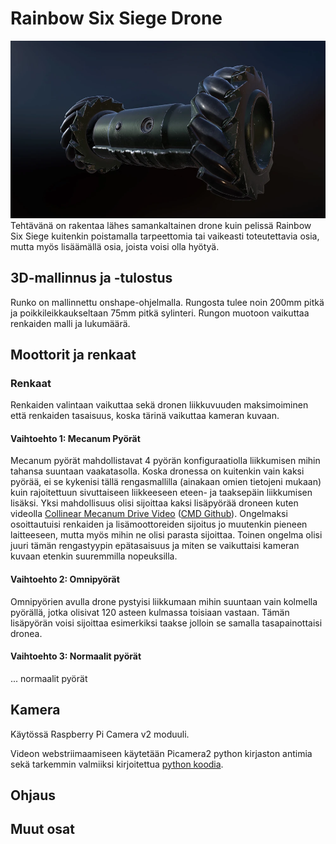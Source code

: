 # Rainbow Six Siege Drone


![Rainbow Six Siege Drone](Images/R6S_Drone.webp)
Tehtävänä on rakentaa lähes samankaltainen drone kuin pelissä Rainbow Six Siege kuitenkin poistamalla tarpeettomia tai vaikeasti toteutettavia osia, mutta myös lisäämällä osia, joista voisi olla hyötyä. 

## 3D-mallinnus ja -tulostus
  Runko on mallinnettu onshape-ohjelmalla. Rungosta tulee noin 200mm pitkä ja poikkileikkaukseltaan 75mm pitkä sylinteri. Rungon muotoon vaikuttaa renkaiden malli ja lukumäärä.
## Moottorit ja renkaat

  ### Renkaat
  Renkaiden valintaan vaikuttaa sekä dronen liikkuvuuden maksimoiminen että renkaiden tasaisuus, koska tärinä vaikuttaa kameran kuvaan.
  
  #### Vaihtoehto 1: Mecanum Pyörät
  Mecanum pyörät mahdollistavat 4 pyörän konfiguraatiolla liikkumisen mihin tahansa suuntaan vaakatasolla. Koska dronessa on kuitenkin vain kaksi pyörää, ei se kykenisi tällä rengasmallilla (ainakaan omien tietojeni mukaan) kuin rajoitettuun sivuttaiseen liikkeeseen eteen- ja taaksepäin liikkumisen lisäksi. 
  Yksi mahdollisuus olisi sijoittaa kaksi lisäpyörää droneen kuten videolla [Collinear Mecanum Drive Video](https://www.youtube.com/watch?v=EG2pka4Bczg) ([CMD Github](https://github.com/matthew-t-watson/CollinearMecanumDrive)). Ongelmaksi osoittautuisi renkaiden ja lisämoottoreiden sijoitus jo muutenkin pieneen laitteeseen, mutta myös mihin ne olisi parasta sijoittaa. Toinen ongelma olisi juuri tämän rengastyypin epätasaisuus ja miten se vaikuttaisi kameran kuvaan etenkin suuremmilla nopeuksilla.

  #### Vaihtoehto 2: Omnipyörät
  Omnipyörien avulla drone pystyisi liikkumaan mihin suuntaan vain kolmella pyörällä, jotka olisivat 120 asteen kulmassa toisiaan vastaan. Tämän lisäpyörän voisi sijoittaa esimerkiksi taakse jolloin se samalla tasapainottaisi dronea. 

  #### Vaihtoehto 3: Normaalit pyörät
  ... normaalit pyörät

## Kamera

Käytössä Raspberry Pi Camera v2 moduuli. 

Videon webstriimaamiseen käytetään Picamera2 python kirjaston antimia sekä tarkemmin valmiiksi kirjoitettua [python koodia](https://github.com/raspberrypi/picamera2/blob/main/examples/mjpeg_server.py).

## Ohjaus

## Muut osat
